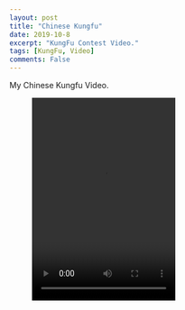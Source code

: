 ```yaml
---
layout: post
title: "Chinese Kungfu"
date: 2019-10-8
excerpt: "KungFu Contest Video."
tags: [KungFu, Video]
comments: False
---
```


My Chinese Kungfu Video.
<figure>
<video width="254" height="360" src="/assets/kungfu.mp4" controls="controls">
您的浏览器不支持 video 标签。
</figure>

